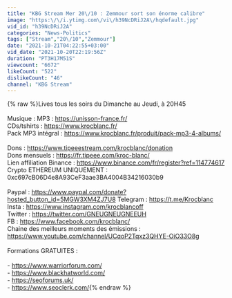 ```yaml
---
title: "KBG Stream Mer 20\/10 : Zemmour sort son énorme calibre"
image: "https:\/\/i.ytimg.com\/vi\/h39NcDRiJ2A\/hqdefault.jpg"
vid_id: "h39NcDRiJ2A"
categories: "News-Politics"
tags: ["Stream","20\/10","Zemmour"]
date: "2021-10-21T04:22:55+03:00"
vid_date: "2021-10-20T22:19:56Z"
duration: "PT3H17M51S"
viewcount: "6672"
likeCount: "522"
dislikeCount: "46"
channel: "KBG Stream"
---
```

{% raw %}Lives tous les soirs du Dimanche au Jeudi, à 20H45<br /><br />Musique : MP3 : <a rel="nofollow" target="blank" href="https://unisson-france.fr/">https://unisson-france.fr/</a><br />CDs/tshirts : <a rel="nofollow" target="blank" href="https://www.krocblanc.fr/">https://www.krocblanc.fr/</a> <br />Pack MP3 intégral : <a rel="nofollow" target="blank" href="https://www.krocblanc.fr/produit/pack-mp3-4-albums/">https://www.krocblanc.fr/produit/pack-mp3-4-albums/</a> <br /><br />Dons : <a rel="nofollow" target="blank" href="https://www.tipeeestream.com/krocblanc/donation">https://www.tipeeestream.com/krocblanc/donation</a><br />Dons mensuels : <a rel="nofollow" target="blank" href="https://fr.tipeee.com/kroc-blanc/">https://fr.tipeee.com/kroc-blanc/</a>  <br />Lien affiliation Binance : <a rel="nofollow" target="blank" href="https://www.binance.com/fr/register?ref=114774617">https://www.binance.com/fr/register?ref=114774617</a><br />Crypto ETHEREUM UNIQUEMENT : 0xc697cB06D4e8A93CeF3aae3BA4004B34216030b9<br /><br />Paypal : <a rel="nofollow" target="blank" href="https://www.paypal.com/donate?hosted_button_id=5MGW3XM4ZJ7U8">https://www.paypal.com/donate?hosted_button_id=5MGW3XM4ZJ7U8</a> Telegram : <a rel="nofollow" target="blank" href="https://t.me/Krocblanc">https://t.me/Krocblanc</a><br />Insta : <a rel="nofollow" target="blank" href="https://www.instagram.com/krocblancoff">https://www.instagram.com/krocblancoff</a><br />Twitter : <a rel="nofollow" target="blank" href="https://twitter.com/GNEUGNEUGNEEUH">https://twitter.com/GNEUGNEUGNEEUH</a><br />FB : <a rel="nofollow" target="blank" href="https://www.facebook.com/krocblanc/">https://www.facebook.com/krocblanc/</a><br />Chaine des meilleurs moments des émissions : <a rel="nofollow" target="blank" href="https://www.youtube.com/channel/UCqoP2Tqxz3QHYE-OiO33O8g">https://www.youtube.com/channel/UCqoP2Tqxz3QHYE-OiO33O8g</a><br /><br />Formations GRATUITES : <br /><br />- <a rel="nofollow" target="blank" href="https://www.warriorforum.com/">https://www.warriorforum.com/</a><br />- <a rel="nofollow" target="blank" href="https://www.blackhatworld.com/">https://www.blackhatworld.com/</a><br />- <a rel="nofollow" target="blank" href="https://seoforums.uk/">https://seoforums.uk/</a><br />- <a rel="nofollow" target="blank" href="https://www.seoclerk.com/">https://www.seoclerk.com/</a>{% endraw %}

